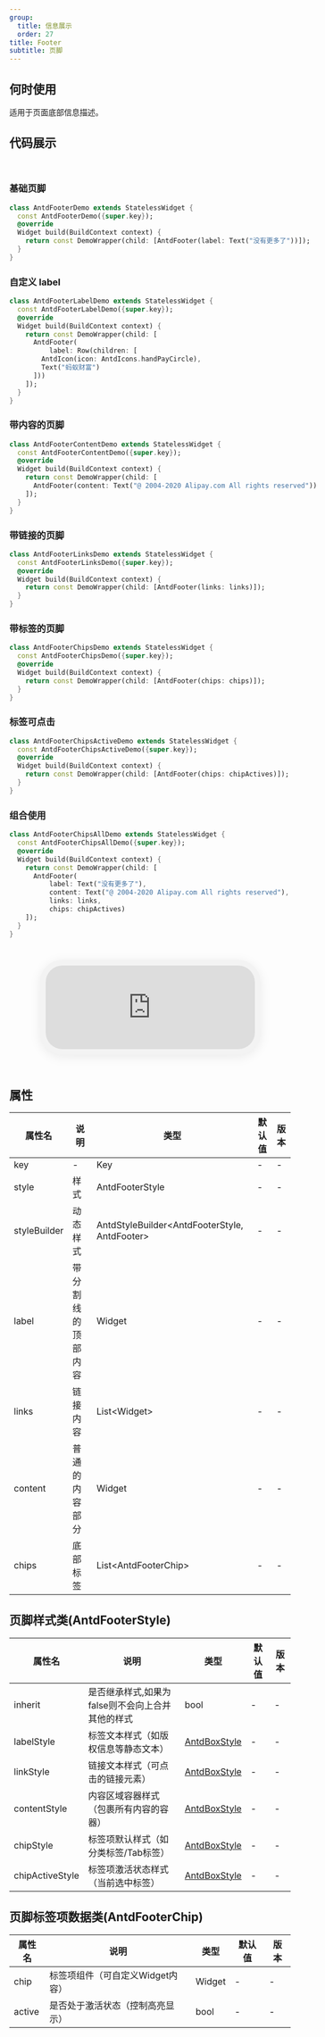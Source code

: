 ```yaml
---
group:
  title: 信息展示
  order: 27
title: Footer
subtitle: 页脚
---
```


## 何时使用
适用于页面底部信息描述。

## 代码展示

<div class='preview-container'>
<div>

### 基础页脚


```dart
class AntdFooterDemo extends StatelessWidget {
  const AntdFooterDemo({super.key});
  @override
  Widget build(BuildContext context) {
    return const DemoWrapper(child: [AntdFooter(label: Text("没有更多了"))]);
  }
}

```

### 自定义 label


```dart
class AntdFooterLabelDemo extends StatelessWidget {
  const AntdFooterLabelDemo({super.key});
  @override
  Widget build(BuildContext context) {
    return const DemoWrapper(child: [
      AntdFooter(
          label: Row(children: [
        AntdIcon(icon: AntdIcons.handPayCircle),
        Text("蚂蚁财富")
      ]))
    ]);
  }
}

```

### 带内容的页脚


```dart
class AntdFooterContentDemo extends StatelessWidget {
  const AntdFooterContentDemo({super.key});
  @override
  Widget build(BuildContext context) {
    return const DemoWrapper(child: [
      AntdFooter(content: Text("@ 2004-2020 Alipay.com All rights reserved"))
    ]);
  }
}

```

### 带链接的页脚


```dart
class AntdFooterLinksDemo extends StatelessWidget {
  const AntdFooterLinksDemo({super.key});
  @override
  Widget build(BuildContext context) {
    return const DemoWrapper(child: [AntdFooter(links: links)]);
  }
}

```

### 带标签的页脚


```dart
class AntdFooterChipsDemo extends StatelessWidget {
  const AntdFooterChipsDemo({super.key});
  @override
  Widget build(BuildContext context) {
    return const DemoWrapper(child: [AntdFooter(chips: chips)]);
  }
}

```

### 标签可点击


```dart
class AntdFooterChipsActiveDemo extends StatelessWidget {
  const AntdFooterChipsActiveDemo({super.key});
  @override
  Widget build(BuildContext context) {
    return const DemoWrapper(child: [AntdFooter(chips: chipActives)]);
  }
}

```

### 组合使用


```dart
class AntdFooterChipsAllDemo extends StatelessWidget {
  const AntdFooterChipsAllDemo({super.key});
  @override
  Widget build(BuildContext context) {
    return const DemoWrapper(child: [
      AntdFooter(
          label: Text("没有更多了"),
          content: Text("@ 2004-2020 Alipay.com All rights reserved"),
          links: links,
          chips: chipActives)
    ]);
  }
}

```

</div>
<div class='phone-preview'>
<iframe src='http://localhost:49470/AntdFooter'></iframe>
</div>
</div>

  <style>
.preview-container {
  display: flex;
  gap: 24px;
  margin: 32px 0;
  align-items: start;
}

.phone-preview {
  flex: 1;
  min-width: 375px;
  max-width: 375px;
  border: 10px solid #f3f3f3;
  border-radius: 40px;
  background: #fff;
  box-shadow: 0 4px 20px rgba(0, 0, 0, 0.08);
  overflow: hidden;
  height: 652px;
  width: 393px;
  position: sticky;
  top: 80px;
}

.phone-preview iframe {
  width: 100%;
  height: 100%;
  border: none;
}

.code-block {
  max-height: 100%;
  margin: 16px 0;
  overflow-y: scroll;
}

.dumi-default-source-code {
  margin: 0 !important;
}

.markdown .dumi-default-source-code >pre.prism-code {
  padding: 12px !important;
  font-size: 12px !important;
}

@media (max-width: 960px) {
  .preview-container {
    flex-direction: column;
  }
  
  .phone-preview {
    width: 100%;
    max-width: 375px;
    margin: 0 auto 24px;
    position: static;
  }
}

/* Dart 代码高亮主题 - 基于 VS Code 暗色主题优化 */
.prism-code {
  display: block;
  overflow-x: auto;
  padding: 1em;
  border-radius: 6px;
  font-family: 'Fira Code', 'Consolas', 'Monaco', monospace;
  font-size: 14px;
  line-height: 1.5;
  color: #d4d4d4;
  background: #1e1e1e;
}

/* 基础元素 */
.prism-code .hljs-keyword { color: #569cd6; font-weight: bold; }          /* 关键字 */
.prism-code .hljs-built_in { color: #4ec9b0; }                           /* 内置类型 */
.prism-code .hljs-type { color: #4ec9b0; }                               /* 类型声明 */
.prism-code .hljs-literal { color: #569cd6; }                            /* 字面量 */
.prism-code .hljs-number { color: #b5cea8; }                             /* 数字 */
.prism-code .hljs-string { color: #ce9178; }                             /* 字符串 */
.prism-code .hljs-comment { color: #6a9955; font-style: italic; }        /* 注释 */
.prism-code .hljs-meta { color: #9b9b9b; }                               /* 元信息 */

/* Dart 特有元素 */
.prism-code .hljs-constant { color: #4fc1ff; }                           /* const/final */
.prism-code .hljs-function { color: #dcdcaa; }                           /* 函数名 */
.prism-code .hljs-title.class_ { color: #4ec9b0; text-decoration: underline; } /* 类名 */
.prism-code .hljs-params { color: #9cdcfe; }                             /* 参数 */
.prism-code .hljs-variable { color: #9cdcfe; }                           /* 变量 */
.prism-code .hljs-annotation { color: #d4d4d4; background: #3a3a3a; }    /* 注解 */
.prism-code .hljs-punctuation { color: #d4d4d4; }                        /* 标点符号 */

/* 特殊增强 */
.prism-code .hljs-constructor { color: #c586c0; }                        /* 构造函数 */
.prism-code .hljs-named-parameter { color: #9cdcfe; font-style: italic; }/* 命名参数 */
.prism-code .hljs-generic { color: #4ec9b0; opacity: 0.8; }              /* 泛型符号 */
.prism-code .hljs-typedef { color: #4ec9b0; text-decoration: underline; }/* typedef */

/* 行号样式 (可选) */
.prism-code .hljs-ln-numbers {
  color: #858585;
  text-align: right;
  padding-right: 12px;
}
</style>

## 属性
| 属性名 | 说明 | 类型 | 默认值 | 版本 |
| --- | --- | --- | --- | --- |
| key | - | Key | - | - |
| style | 样式 | AntdFooterStyle | - | - |
| styleBuilder | 动态样式 | AntdStyleBuilder&lt;AntdFooterStyle, AntdFooter&gt; | - | - |
| label | 带分割线的顶部内容 | Widget | - | - |
| links | 链接内容 | List&lt;Widget&gt; | - | - |
| content | 普通的内容部分 | Widget | - | - |
| chips | 底部标签 | List&lt;AntdFooterChip&gt; | - | - |


## 页脚样式类(AntdFooterStyle) <a id='AntdFooterStyle'></a>

| 属性名 | 说明 | 类型 | 默认值 | 版本 |
| --- | --- | --- | --- | --- |
| inherit | 是否继承样式,如果为false则不会向上合并其他的样式 | bool | - | - |
| labelStyle | 标签文本样式（如版权信息等静态文本） | [AntdBoxStyle](../components/antd-box/#AntdBoxStyle) | - | - |
| linkStyle | 链接文本样式（可点击的链接元素） | [AntdBoxStyle](../components/antd-box/#AntdBoxStyle) | - | - |
| contentStyle | 内容区域容器样式（包裹所有内容的容器） | [AntdBoxStyle](../components/antd-box/#AntdBoxStyle) | - | - |
| chipStyle | 标签项默认样式（如分类标签/Tab标签） | [AntdBoxStyle](../components/antd-box/#AntdBoxStyle) | - | - |
| chipActiveStyle | 标签项激活状态样式（当前选中标签） | [AntdBoxStyle](../components/antd-box/#AntdBoxStyle) | - | - |

## 页脚标签项数据类(AntdFooterChip) <a id='AntdFooterChip'></a>

| 属性名 | 说明 | 类型 | 默认值 | 版本 |
| --- | --- | --- | --- | --- |
| chip | 标签项组件（可自定义Widget内容） | Widget | - | - |
| active | 是否处于激活状态（控制高亮显示） | bool | - | - |


